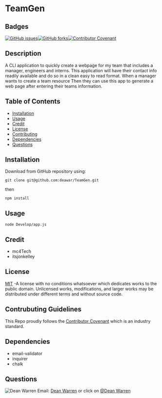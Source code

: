 # TeamGen 
 ## Badges  
[![GitHub issues](https://img.shields.io/github/issues/deawar/TeamGen?style=plastic)](undefined/network)[![GitHub forks](https://img.shields.io/github/forks/deawar/TeamGen?style=plastic)](undefined/network)[![Contributor Covenant](https://img.shields.io/badge/Contributor%20Covenant-v2.0%20adopted-ff69b4.svg?style=plastic)](code_of_conduct.md) 
## Description  
  A CLI application to quickly create a webpage for my team that includes a manager, engineers and interns. This application will have their contact info readily available and do so in a clean easy to read format. When a manager wants to create a team resource Then they can use this app to generate a web page after entering their teams information.  

## Table of Contents  
* [Installation](#installation)  
* [Usage](#usage)  
* [Credit](#credit)  
* [License](#license)  
* [Contributing](#contributing)  
* [Dependencies](#dependencies)  
* [Questions](#questions) 
  
## Installation  
Download from GitHub repository using:  
```
git clone git@github.com:deawar/TeamGen.git
``` 
then 
```
npm install
``` 
## Usage  
``` 
node Develop/app.js 
``` 
## Credit  
*  mc4Tech  
*  itsjonkelley  
  
## License  
[MIT](https://github.com/deawar/TeamGen/blob/master/LICENSE) -A license with no conditions whatsoever which dedicates works to the public domain. Unlicensed works, modifications, and larger works may be distributed under different terms and without source code.
  
## Contrubuting Guidelines 
 This Repo proudly follows the [Contributor Covenant](https://www.contributor-covenant.org/) which is an industry standard. 
 
## Dependencies  
* email-validator
* inquirer
* chalk
## Questions 
![Dean Warren](https://avatars3.githubusercontent.com/u/15312495?v=4&s=48)  Email: [Dean Warren](mailto:deawar@gmail.com) or  click on [@Dean Warren](https://github.com/deawar)